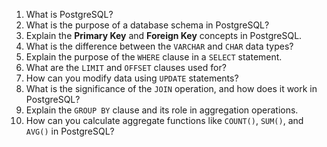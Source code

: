 1. What is PostgreSQL?
2. What is the purpose of a database schema in PostgreSQL?
3. Explain the **Primary Key** and **Foreign Key** concepts in PostgreSQL.
4. What is the difference between the `VARCHAR` and `CHAR` data types?
5. Explain the purpose of the `WHERE` clause in a `SELECT` statement.
6. What are the `LIMIT` and `OFFSET` clauses used for?
7. How can you modify data using `UPDATE` statements?
8. What is the significance of the `JOIN` operation, and how does it work in PostgreSQL?
9. Explain the `GROUP BY` clause and its role in aggregation operations.
10. How can you calculate aggregate functions like `COUNT()`, `SUM()`, and `AVG()` in PostgreSQL?
